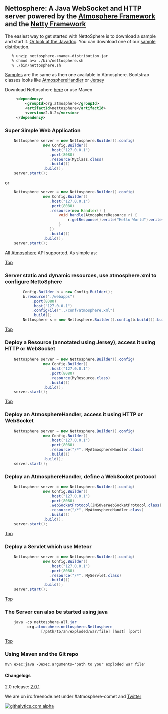 ## Nettosphere: A Java WebSocket and HTTP server powered by the [Atmosphere Framework](http://github.com/Atmosphere/atmosphere) and the [Netty Framework](http://netty.io/)

The easiest way to get started with NettoSphere is to download a sample and start it. [Or look at the Javadoc](http://atmosphere.github.com/nettosphere/apidocs/). You can download one of our [sample](http://search.maven.org/#search%7Cga%7C1%7Cg%3A%22org.atmosphere.nettosphere.samples%22) distribution.

```bash
   % unzip nettosphere-<name>-distribution.jar
   % chmod a+x ./bin/nettosphere.sh
   % ./bin/nettosphere.sh
```

[Samples](https://github.com/Atmosphere/atmosphere-samples/tree/master/nettosphere-samples) are the same as then one available in Atmosphere. Bootstrap classes looks like [AtmosphereHandler](https://github.com/Atmosphere/atmosphere-samples/blob/master/nettosphere-samples/chat/src/main/java/org/nettosphere/samples/chat/NettosphereChat.java#L27) or [Jersey](https://github.com/Atmosphere/atmosphere-samples/blob/master/nettosphere-samples/jersey-chat/src/main/java/org/nettosphere/samples/chat/NettosphereJerseyChat.java#L31)

Download Nettosphere [here](http://search.maven.org/#search%7Cga%7C1%7Cnettosphere) or use Maven

```xml
     <dependency>
         <groupId>org.atmosphere</groupId>
         <artifactId>nettosphere</artifactId>
         <version>2.0.2</version>
     </dependency>
```


### Super Simple Web Application

```java
    Nettosphere server = new Nettosphere.Builder().config(
                 new Config.Builder()
                    .host("127.0.0.1")
                    .port(8080)
                    .resource(MyClass.class)
                    .build())
                 .build();
    server.start();
```

or

```java
    Nettosphere server = new Nettosphere.Builder().config(
                 new Config.Builder()
                    .host("127.0.0.1")
                    .port(8080)
                    .resource(new Handler() {
                        void handle(AtmosphereResource r) {
                            r.getResponse().write("Hello World").write("from Nettosphere").flush();
                        }
                    })
                    .build())
                 .build();
    server.start();
```

All [Atmosphere](http://jfarcand.wordpress.com/2011/11/07/hitchiker-guide-to-the-atmosphere-framework-using-websocket-long-polling-and-http-streaming/) API supported. As simple as:

[Top](#Top)

### Server static and dynamic resources, use atmosphere.xml to configure NettoSphere

```java
        Config.Builder b = new Config.Builder();
        b.resource("./webapps")
            .port(8080)
            .host("127.0.0.1")
            .configFile("../conf/atmosphere.xml")
            .build();
        Nettosphere s = new Nettosphere.Builder().config(b.build()).build();
```
[Top](#Top)

### Deploy a Resource (annotated using Jersey), access it using HTTP or WebSocket

```java
    Nettosphere server = new Nettosphere.Builder().config(
                 new Config.Builder()
                    .host("127.0.0.1")
                    .port(8080)
                    .resource(MyResource.class)
                    .build())
                 .build();
    server.start();
```
[Top](#Top)

### Deploy an AtmosphereHandler, access it using HTTP or WebSocket

```java
    Nettosphere server = new Nettosphere.Builder().config(
                 new Config.Builder()
                    .host("127.0.0.1")
                    .port(8080)
                    .resource("/*", MyAtmosphereHandler.class)
                    .build())
                 .build();
    server.start();
```

### Deploy an AtmosphereHandler, define a WebSocket protocol

```java
    Nettosphere server = new Nettosphere.Builder().config(
                 new Config.Builder()
                    .host("127.0.0.1")
                    .port(8080)
                    .webSocketProtocol(JMSOverWebSocketProtocol.class)
                    .resource("/*", MyAtmosphereHandler.class)
                    .build())
                 .build();
    server.start();
```
[Top](#Top)

### Deploy a Servlet which use Meteor

```java
    Nettosphere server = new Nettosphere.Builder().config(
                 new Config.Builder()
                    .host("127.0.0.1")
                    .port(8080)
                    .resource("/*", MyServlet.class)
                    .build())
                 .build();
    server.start();
```
[Top](#Top)

### The Server can also be started using java

```java
    java -cp nettosphere-all.jar
          org.atmosphere.nettosphere.Nettosphere
                [/path/to/an/exploded/war/file] [host] [port]
```
[Top](#Top)

### Using Maven and the Git repo

    mvn exec:java -Dexec.arguments='path to your exploded war file'

#### Changelogs

2.0 release: [2.0.1](https://github.com/Atmosphere/nettosphere/issues?labels=2.0.1&milestone=&page=1&sort=updated&state=closed)

We are on irc.freenode.net under #atmosphere-comet and [Twitter](http://twitter.com/jfarcand)

[![githalytics.com alpha](https://cruel-carlota.pagodabox.com/19d5c6b3b9b0ea430efb2fb14370dfab "githalytics.com")](http://githalytics.com/Atmosphere/nettosphere)
